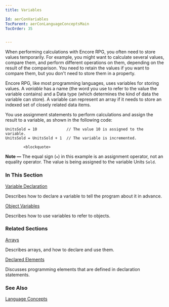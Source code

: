 ```yaml
---
title: Variables

Id: aerConVariables
TocParent: aerConLanguageConceptsMain
TocOrder: 35


---
```


When performing calculations with Encore RPG, you often need to store values temporarily. For example, you might want to calculate several values, compare them, and perform different operations on them, depending on the result of the comparison. You need to retain the values if you want to compare them, but you don't need to store them in a property. 

Encore RPG, like most programming languages, uses variables for storing values. A *variable* has a name (the word you use to refer to the value the variable contains) and a Data type (which determines the kind of data the variable can store). A variable can represent an array if it needs to store an indexed set of closely related data items. 

You use assignment statements to perform calculations and assign the result to a variable, as shown in the following code: 

```
UnitsSold = 10             // The value 10 is assigned to the variable.
UnitsSold = UnitsSold + 1  // The variable is incremented.
```

            <blockquote>
 **Note &#8212;**  The equal sign
                (```=```) in this example is an assignment operator, not an equality operator.
                The value is being assigned to the variable Units ```Sold```.
            </blockquote>

### In This Section

[Variable Declaration](VariableDeclaration.html)

Describes how to declare a variable to tell the program about it in advance.


[Object Variables](ObjectVariables.html)

Describes how to use variables to refer to objects.


### Related Sections

[Arrays](/concepts/arrays/intro.html)

Describes arrays, and how to declare and use them.


[Declared Elements](/concepts/declared-elements/DeclaredElements.html)

Discusses programming elements that are defined in declaration statements.


### See Also
[Language Concepts](/concepts/LanguageConceptsMain.html) 
